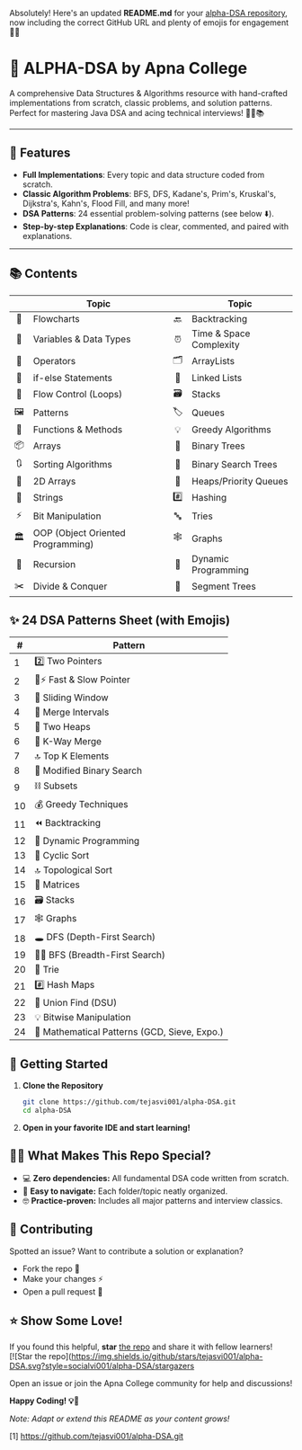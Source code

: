 Absolutely! Here's an updated **README.md** for your [alpha-DSA repository](https://github.com/tejasvi001/alpha-DSA.git), now including the correct GitHub URL and plenty of emojis for engagement 🚀✨

# 🚀 ALPHA-DSA by Apna College

A comprehensive Data Structures & Algorithms resource with hand-crafted implementations from scratch, classic problems, and solution patterns. Perfect for mastering Java DSA and acing technical interviews! 👨‍💻📚

---
## 🌟 Features

- **Full Implementations**: Every topic and data structure coded from scratch.
- **Classic Algorithm Problems**: BFS, DFS, Kadane's, Prim's, Kruskal's, Dijkstra's, Kahn's, Flood Fill, and many more!
- **DSA Patterns**: 24 essential problem-solving patterns (see below ⬇️).
- **Step-by-step Explanations**: Code is clear, commented, and paired with explanations.

---
## 📚 Contents

|   | Topic                            |   | Topic                      |
|:-:|----------------------------------|:-:|----------------------------|
| 🧭 | Flowcharts                      | 🔙 | Backtracking               |
| 📝 | Variables & Data Types          | ⏰ | Time & Space Complexity    |
| 🔣 | Operators                       | 🗂️ | ArrayLists                 |
| 🤔 | if-else Statements              | 🔗 | Linked Lists               |
| 🔁 | Flow Control (Loops)            | 🗃️ | Stacks                     |
| 🖼️ | Patterns                        | 🏷️ | Queues                     |
| 🧮 | Functions & Methods             | 💡 | Greedy Algorithms          |
| 📦 | Arrays                          | 🌳 | Binary Trees               |
| 🔃 | Sorting Algorithms              | 🌲 | Binary Search Trees        |
| 🧊 | 2D Arrays                       | 🥇 | Heaps/Priority Queues      |
| 🧵 | Strings                         | #️⃣ | Hashing                    |
| ⚡ | Bit Manipulation                | 🔤 | Tries                      |
| 🏛️ | OOP (Object Oriented Programming)| 🕸️ | Graphs                    |
| 🔁 | Recursion                       | 🧠 | Dynamic Programming        |
| ✂️ | Divide & Conquer                | 🌲 | Segment Trees              |

## ✨ 24 DSA Patterns Sheet (with Emojis)

| #  | Pattern                                         |
|----|-------------------------------------------------|
| 1  | 2️⃣ Two Pointers                               |
| 2  | 🐢⚡ Fast & Slow Pointer                        |
| 3  | 🌊 Sliding Window                              |
| 4  | 🔗 Merge Intervals                             |
| 5  | 🏦 Two Heaps                                   |
| 6  | 🔀 K-Way Merge                                 |
| 7  | 🔝 Top K Elements                              |
| 8  | 🧮 Modified Binary Search                      |
| 9  | ⛓️ Subsets                                     |
| 10 | 💰 Greedy Techniques                           |
| 11 | ⏪ Backtracking                                |
| 12 | 🧩 Dynamic Programming                         |
| 13 | 🔄 Cyclic Sort                                 |
| 14 | 🔝 Topological Sort                            |
| 15 | 🧮 Matrices                                    |
| 16 | 🗃️ Stacks                                     |
| 17 | 🕸️ Graphs                                     |
| 18 | 🕳️ DFS (Depth-First Search)                   |
| 19 | 🚶‍♂️ BFS (Breadth-First Search)               |
| 20 | 🌲 Trie                                        |
| 21 | #️⃣ Hash Maps                                 |
| 22 | 🤝 Union Find (DSU)                            |
| 23 | 💡 Bitwise Manipulation                        |
| 24 | 🧮 Mathematical Patterns (GCD, Sieve, Expo.)   |

## 🏁 Getting Started

1. **Clone the Repository**
    ```sh
    git clone https://github.com/tejasvi001/alpha-DSA.git
    cd alpha-DSA
    ```

2. **Open in your favorite IDE and start learning!**

## 🧑‍💻 What Makes This Repo Special?

- 💻 **Zero dependencies:** All fundamental DSA code written from scratch.
- 🍰 **Easy to navigate:** Each folder/topic neatly organized.
- 🤓 **Practice-proven:** Includes all major patterns and interview classics.

## 🤝 Contributing

Spotted an issue? Want to contribute a solution or explanation?
- Fork the repo 🍴
- Make your changes ⚡
- Open a pull request 🚀

## ⭐️ Show Some Love!

If you found this helpful, **star** [the repo](https://github.com/tejasvi001/alpha-DSA.git) and share it with fellow learners!  
[![Star the repo](https://img.shields.io/github/stars/tejasvi001/alpha-DSA.svg?style=socialvi001/alpha-DSA/stargazers

Open an issue or join the Apna College community for help and discussions!

**Happy Coding! 💡🚀**

*Note: Adapt or extend this README as your content grows!*

[1] https://github.com/tejasvi001/alpha-DSA.git
